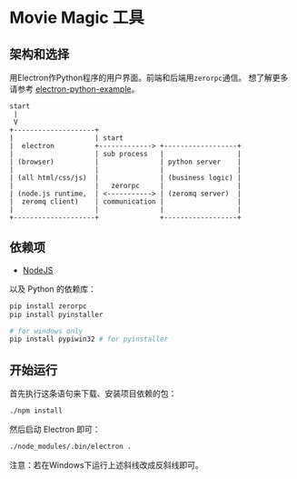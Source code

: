 # Movie Magic 工具

## 架构和选择

用Electron作Python程序的用户界面。前端和后端用`zerorpc`通信。 想了解更多请参考 [electron-python-example](https://github.com/fyears/electron-python-example)。


```text
start
 |
 V
+--------------------+
|                    | start
|  electron          +-------------> +------------------+
|                    | sub process   |                  |
| (browser)          |               | python server    |
|                    |               |                  |
| (all html/css/js)  |               | (business logic) |
|                    |   zerorpc     |                  |
| (node.js runtime,  | <-----------> | (zeromq server)  |
|  zeromq client)    | communication |                  |
|                    |               |                  |
+--------------------+               +------------------+
```

## 依赖项
- [NodeJS](https://nodejs.org/)

以及 Python 的依赖库：
```bash
pip install zerorpc
pip install pyinstaller

# for windows only
pip install pypiwin32 # for pyinstaller
```

## 开始运行

首先执行这条语句来下载、安装项目依赖的包：
```bash
./npm install
```

然后启动 Electron 即可：

```bash
./node_modules/.bin/electron .
```

注意：若在Windows下运行上述斜线改成反斜线即可。
